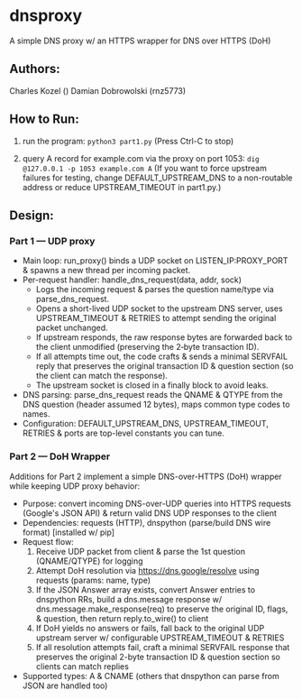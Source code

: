 # dnsproxy
A simple DNS proxy w/ an HTTPS wrapper for DNS over HTTPS (DoH)

## Authors: 
Charles Kozel ()
Damian Dobrowolski (rnz5773)

## How to Run:
1. run the program: `python3 part1.py`
(Press Ctrl-C to stop)

2. query A record for example.com via the proxy on port 1053: `dig @127.0.0.1 -p 1053 example.com A`
(If you want to force upstream failures for testing, change DEFAULT_UPSTREAM_DNS to a non-routable address or reduce UPSTREAM_TIMEOUT in part1.py.)

## Design:
### Part 1 — UDP proxy
* Main loop: run_proxy() binds a UDP socket on LISTEN_IP:PROXY_PORT & spawns a new thread per incoming packet.
* Per-request handler: handle_dns_request(data, addr, sock)
    * Logs the incoming request & parses the question name/type via parse_dns_request.
    * Opens a short-lived UDP socket to the upstream DNS server, uses UPSTREAM_TIMEOUT & RETRIES to attempt sending the original packet unchanged.
    * If upstream responds, the raw response bytes are forwarded back to the client unmodified (preserving the 2‑byte transaction ID).
    * If all attempts time out, the code crafts & sends a minimal SERVFAIL reply that preserves the original transaction ID & question section (so the client can match the response).
    * The upstream socket is closed in a finally block to avoid leaks.
* DNS parsing: parse_dns_request reads the QNAME & QTYPE from the DNS question (header assumed 12 bytes), maps common type codes to names.
* Configuration: DEFAULT_UPSTREAM_DNS, UPSTREAM_TIMEOUT, RETRIES & ports are top-level constants you can tune.

### Part 2 — DoH Wrapper
Additions for Part 2 implement a simple DNS-over-HTTPS (DoH) wrapper while keeping UDP proxy behavior:

- Purpose: convert incoming DNS-over-UDP queries into HTTPS requests (Google's JSON API) & return valid DNS UDP responses to the client
- Dependencies: requests (HTTP), dnspython (parse/build DNS wire format) [installed w/ pip]
- Request flow:
  1. Receive UDP packet from client & parse the 1st question (QNAME/QTYPE) for logging
  2. Attempt DoH resolution via https://dns.google/resolve using requests (params: name, type)
  3. If the JSON Answer array exists, convert Answer entries to dnspython RRs, build a dns.message response w/ dns.message.make_response(req) to preserve the original ID, flags, & question, then return reply.to_wire() to client
  4. If DoH yields no answers or fails, fall back to the original UDP upstream server w/ configurable UPSTREAM_TIMEOUT & RETRIES
  5. If all resolution attempts fail, craft a minimal SERVFAIL response that preserves the original 2-byte transaction ID & question section so clients can match replies
- Supported types: A & CNAME (others that dnspython can parse from JSON are handled too)